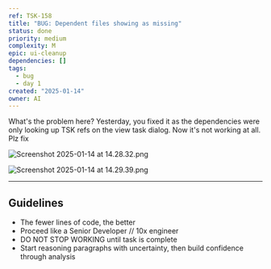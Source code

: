 ```yaml
---
ref: TSK-158
title: "BUG: Dependent files showing as missing"
status: done
priority: medium
complexity: M
epic: ui-cleanup
dependencies: []
tags:
  - bug
  - day 1
created: "2025-01-14"
owner: AI
---
```


What's the problem here? Yesterday, you fixed it as the dependencies were only looking up TSK refs on the view task dialog. Now it's not working at all. Plz fix

![Screenshot 2025-01-14 at 14.28.32.png](/task-images/1736864960891-Screenshot-2025-01-14-at-14.28.32.png)

![Screenshot 2025-01-14 at 14.29.39.png](/task-images/1736864993392-Screenshot-2025-01-14-at-14.29.39.png)

---

## Guidelines

- The fewer lines of code, the better
- Proceed like a Senior Developer // 10x engineer
- DO NOT STOP WORKING until task is complete
- Start reasoning paragraphs with uncertainty, then build confidence through analysis
